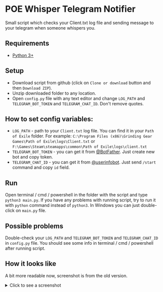 # POE Whisper Telegram Notifier
Small script which checks your Client.txt log file and sending message to your telegram when someone whispers you.

## Requirements
* [Python 3+](https://wiki.python.org/moin/BeginnersGuide/Download)

## Setup
* Download script from github (click on `Clone or download` button and then `Download ZIP`).
* Unzip downloaded folder to any location.
* Open `config.py` file with any text editor and change `LOG_PATH` and `TELEGRAM_BOT_TOKEN` and `TELEGRAM_CHAT_ID`. Don't remove quotes.

## How to set config variables:
* `LOG_PATH` - path to your `Client.txt` log file. You can find it in your `Path of Exile` folder. For example: `C:\Program Files (x86)\Grinding Gear Games\Path of Exile\logs\Client.txt` or `F:\Games\Steam\steamapps\common\Path of Exile\logs\client.txt`
* `TELEGRAM_BOT_TOKEN` - you can get it from [@BotFather](https://t.me/BotFather). Just create new bot and copy token.
* `TELEGRAM_CHAT_ID` - you can get it from [@userinfobot](https://t.me/userinfobot). Just send `/start` command and copy `id` field.


## Run
Open  terminal / cmd / powershell in the folder with the script and type `python3 main.py`. If you have any problems with running script, try to run it with `python` command instead of `python3`. 
In Windows you can just double-click on `main.py` file.


## Possible problems
Double-check your `LOG_PATH` and `TELEGRAM_BOT_TOKEN` and `TELEGRAM_CHAT_ID` in `config.py` file. 
You should see some info in terminal / cmd / powershell after running script. 


## How it looks like
A bit more readable now, screenshot is from the old version.
<details> 
  <summary>Click to see a screenshot</summary>
   <img src="images/demo.png" width="50%" height="50%">
</details>

